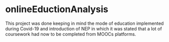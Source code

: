 # onlineEductionAnalysis
This project was done keeping in mind the mode of education implemented during Covid-19 and introduction of NEP in which it was stated that a lot of coursework had now to be completed from MOOCs platforms.
